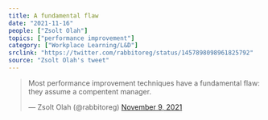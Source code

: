 ```yaml
---
title: A fundamental flaw
date: "2021-11-16"
people: ["Zsolt Olah"]
topics: ["performance improvement"]
category: ["Workplace Learning/L&D"]
srclink: "https://twitter.com/rabbitoreg/status/1457898098961825792"
source: "Zsolt Olah's tweet"
---
```


<blockquote class="twitter-tweet"><p lang="en" dir="ltr">Most performance improvement techniques have a fundamental flaw: they assume a compentent manager.</p>&mdash; Zsolt Olah (@rabbitoreg) <a href="https://twitter.com/rabbitoreg/status/1457898098961825792?ref_src=twsrc%5Etfw">November 9, 2021</a></blockquote>